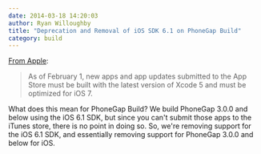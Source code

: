 ```yaml
---
date: 2014-03-18 14:20:03
author: Ryan Willoughby
title: "Deprecation and Removal of iOS SDK 6.1 on PhoneGap Build"
category: build
---
```


[From Apple](https://developer.apple.com/news/index.php?id=12172013a): 
> As of February 1, new apps and app updates submitted to the App Store must be built with the latest version of Xcode 5 and must be optimized for iOS 7.

What does this mean for PhoneGap Build? We build PhoneGap 3.0.0 and below using the iOS 6.1 SDK, but since you can't submit those apps to the iTunes store, there is no point in doing so. So, we're removing support for the iOS 6.1 SDK, and essentially removing support for PhoneGap 3.0.0 and below for iOS.